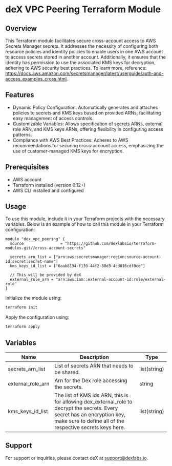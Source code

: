 # deX VPC Peering Terraform Module

## Overview
This Terraform module facilitates secure cross-account access to AWS
Secrets Manager secrets. It addresses the necessity of configuring both
resource policies and identity policies to enable users in one AWS
account to access secrets stored in another account. Additionally, it
ensures that the identity has permission to use the associated KMS keys
for decryption, adhering to AWS security best practices. To learn more,
reference: https://docs.aws.amazon.com/secretsmanager/latest/userguide/auth-and-access_examples_cross.html.

## Features
- Dynamic Policy Configuration: Automatically generates and attaches
    policies to secrets and KMS keys based on provided ARNs,
    facilitating easy management of access controls.
- Customizable Variables: Allows specification of secrets ARNs, external
    role ARN, and KMS keys ARNs, offering flexibility in configuring
    access patterns.
- Compliance with AWS Best Practices: Adheres to AWS recommendations for
    securing cross-account access, emphasizing the use of
    customer-managed KMS keys for encryption.

## Prerequisites
- AWS account
- Terraform installed (version 0.12+)
- AWS CLI installed and configured

## Usage
To use this module, include it in your Terraform projects with the
necessary variables. Below is an example of how to call this module in
your Terraform configuration:

```hcl
module "dex_vpc_peering" {
  source                = "https://github.com/dexlabsio/terraform-modules.git//cross-account-secrets"

  secrets_arn_list = ["arn:aws:secretsmanager:region:source-account-id:secret:secret-name"]
  kms_keys_id_list = ["6aab8134-f139-44f2-88d3-4cd016cdf0ce"]

  // This will be provided by deX
  external_role_arn = "arn:aws:iam::external-account-id:role/external-role"
}
```

Initialize the module using:

```bash
terraform init
```

Apply the configuration using:

```bash
terraform apply
```

## Variables

| Name                  | Description                                                                                                                                                                                                                   | Type         |
|-----------------------|-----------------------------------------------------------------------------------------------------------------------------------------------------------------------------------------------------------------------------------|--------------|
| secrets_arn_list      | List of secrets ARN that needs to be shared.                                                                                                                                                                         | list(string) |
| external_role_arn     | Arn for the Dex role accessing the secrets.                                                                                                                                                                        | string      |
| kms_keys_id_list     | The list of KMS ids ARN, this is for allowing dex_external_role to decrypt the secrets. Every secret has an encryption key, make sure to define all of the respective secrets keys here.                        | list(string) |

## Support

For support or inquiries, please contact deX at [support@dexlabs.io](mailto:support@dexlabs.io).
